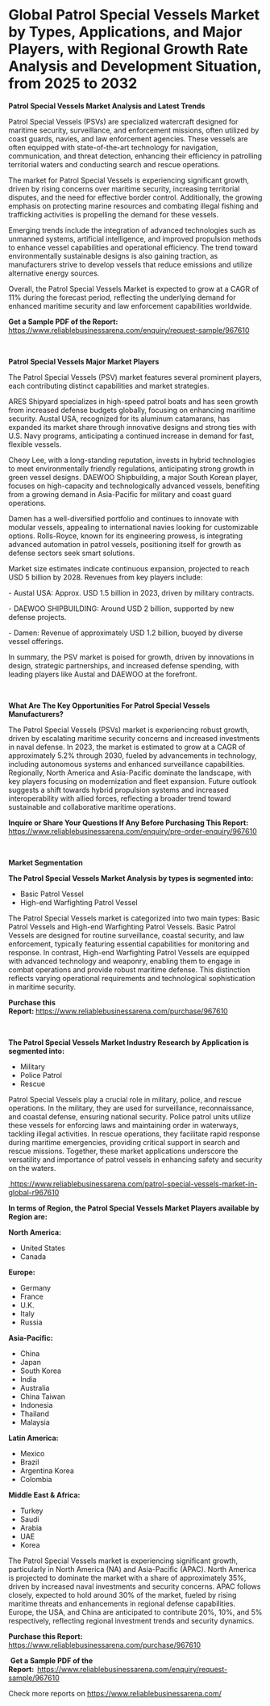 <p><h1>Global Patrol Special Vessels Market by Types, Applications, and Major Players, with Regional Growth Rate Analysis and Development Situation, from 2025 to 2032</h1></p><p><strong>Patrol Special Vessels Market Analysis and Latest Trends</strong></p>
<p><p>Patrol Special Vessels (PSVs) are specialized watercraft designed for maritime security, surveillance, and enforcement missions, often utilized by coast guards, navies, and law enforcement agencies. These vessels are often equipped with state-of-the-art technology for navigation, communication, and threat detection, enhancing their efficiency in patrolling territorial waters and conducting search and rescue operations.</p><p>The market for Patrol Special Vessels is experiencing significant growth, driven by rising concerns over maritime security, increasing territorial disputes, and the need for effective border control. Additionally, the growing emphasis on protecting marine resources and combating illegal fishing and trafficking activities is propelling the demand for these vessels. </p><p>Emerging trends include the integration of advanced technologies such as unmanned systems, artificial intelligence, and improved propulsion methods to enhance vessel capabilities and operational efficiency. The trend toward environmentally sustainable designs is also gaining traction, as manufacturers strive to develop vessels that reduce emissions and utilize alternative energy sources. </p><p>Overall, the Patrol Special Vessels Market is expected to grow at a CAGR of 11% during the forecast period, reflecting the underlying demand for enhanced maritime security and law enforcement capabilities worldwide.</p></p>
<p><strong>Get a Sample PDF of the Report:&nbsp;</strong> <a href="https://www.reliablebusinessarena.com/enquiry/request-sample/967610?utm_campaign=3534&utm_medium=2&utm_source=Github&utm_content=ia&utm_term=30032025&utm_id=patrol-special-vessels">https://www.reliablebusinessarena.com/enquiry/request-sample/967610</a></p>
<p>&nbsp;</p>
<p><strong>Patrol Special Vessels Major Market Players</strong></p>
<p><p>The Patrol Special Vessels (PSV) market features several prominent players, each contributing distinct capabilities and market strategies. </p><p>ARES Shipyard specializes in high-speed patrol boats and has seen growth from increased defense budgets globally, focusing on enhancing maritime security. Austal USA, recognized for its aluminum catamarans, has expanded its market share through innovative designs and strong ties with U.S. Navy programs, anticipating a continued increase in demand for fast, flexible vessels.</p><p>Cheoy Lee, with a long-standing reputation, invests in hybrid technologies to meet environmentally friendly regulations, anticipating strong growth in green vessel designs. DAEWOO Shipbuilding, a major South Korean player, focuses on high-capacity and technologically advanced vessels, benefiting from a growing demand in Asia-Pacific for military and coast guard operations.</p><p>Damen has a well-diversified portfolio and continues to innovate with modular vessels, appealing to international navies looking for customizable options. Rolls-Royce, known for its engineering prowess, is integrating advanced automation in patrol vessels, positioning itself for growth as defense sectors seek smart solutions.</p><p>Market size estimates indicate continuous expansion, projected to reach USD 5 billion by 2028. Revenues from key players include:</p><p>- Austal USA: Approx. USD 1.5 billion in 2023, driven by military contracts.</p><p>- DAEWOO SHIPBUILDING: Around USD 2 billion, supported by new defense projects.</p><p>- Damen: Revenue of approximately USD 1.2 billion, buoyed by diverse vessel offerings.</p><p>In summary, the PSV market is poised for growth, driven by innovations in design, strategic partnerships, and increased defense spending, with leading players like Austal and DAEWOO at the forefront.</p></p>
<p>&nbsp;</p>
<p><strong>What Are The Key Opportunities For Patrol Special Vessels Manufacturers?</strong></p>
<p><p>The Patrol Special Vessels (PSVs) market is experiencing robust growth, driven by escalating maritime security concerns and increased investments in naval defense. In 2023, the market is estimated to grow at a CAGR of approximately 5.2% through 2030, fueled by advancements in technology, including autonomous systems and enhanced surveillance capabilities. Regionally, North America and Asia-Pacific dominate the landscape, with key players focusing on modernization and fleet expansion. Future outlook suggests a shift towards hybrid propulsion systems and increased interoperability with allied forces, reflecting a broader trend toward sustainable and collaborative maritime operations.</p></p>
<p><strong>Inquire or Share Your Questions If Any Before Purchasing This Report:</strong> <a href="https://www.reliablebusinessarena.com/enquiry/pre-order-enquiry/967610?utm_campaign=3534&utm_medium=2&utm_source=Github&utm_content=ia&utm_term=30032025&utm_id=patrol-special-vessels">https://www.reliablebusinessarena.com/enquiry/pre-order-enquiry/967610</a></p>
<p>&nbsp;</p>
<p><strong>Market Segmentation</strong></p>
<p><strong>The Patrol Special Vessels Market Analysis by types is segmented into:</strong></p>
<p><ul><li>Basic Patrol Vessel</li><li>High-end Warfighting Patrol Vessel</li></ul></p>
<p><p>The Patrol Special Vessels market is categorized into two main types: Basic Patrol Vessels and High-end Warfighting Patrol Vessels. Basic Patrol Vessels are designed for routine surveillance, coastal security, and law enforcement, typically featuring essential capabilities for monitoring and response. In contrast, High-end Warfighting Patrol Vessels are equipped with advanced technology and weaponry, enabling them to engage in combat operations and provide robust maritime defense. This distinction reflects varying operational requirements and technological sophistication in maritime security.</p></p>
<p><strong>Purchase this Report:&nbsp;</strong><a href="https://www.reliablebusinessarena.com/purchase/967610?utm_campaign=3534&utm_medium=2&utm_source=Github&utm_content=ia&utm_term=30032025&utm_id=patrol-special-vessels">https://www.reliablebusinessarena.com/purchase/967610</a></p>
<p>&nbsp;</p>
<p><strong>The Patrol Special Vessels Market Industry Research by Application is segmented into:</strong></p>
<p><ul><li>Military</li><li>Police Patrol</li><li>Rescue</li></ul></p>
<p><p>Patrol Special Vessels play a crucial role in military, police, and rescue operations. In the military, they are used for surveillance, reconnaissance, and coastal defense, ensuring national security. Police patrol units utilize these vessels for enforcing laws and maintaining order in waterways, tackling illegal activities. In rescue operations, they facilitate rapid response during maritime emergencies, providing critical support in search and rescue missions. Together, these market applications underscore the versatility and importance of patrol vessels in enhancing safety and security on the waters.</p></p>
<p><a href="https://www.reliablebusinessarena.com/patrol-special-vessels-market-in-global-r967610?utm_campaign=3534&utm_medium=2&utm_source=Github&utm_content=ia&utm_term=30032025&utm_id=patrol-special-vessels">&nbsp;https://www.reliablebusinessarena.com/patrol-special-vessels-market-in-global-r967610</a></p>
<p><strong>In terms of Region, the Patrol Special Vessels Market Players available by Region are:</strong></p>
<p>
    <p> <strong> North America: </strong>
        <ul>
            <li>United States</li>
            <li>Canada</li>
        </ul>
        </p> 
    <p> <strong> Europe: </strong>
        <ul>
            <li>Germany</li>
            <li>France</li>
            <li>U.K.</li>
            <li>Italy</li>
            <li>Russia</li>
        </ul>
        </p> 
    <p> <strong> Asia-Pacific: </strong>
        <ul>
            <li>China</li>
            <li>Japan</li>
            <li>South Korea</li>
            <li>India</li>
            <li>Australia</li>
            <li>China Taiwan</li>
            <li>Indonesia</li>
            <li>Thailand</li>
            <li>Malaysia</li>
        </ul>
        </p> 
    <p> <strong> Latin America: </strong>
        <ul>
            <li>Mexico</li>
            <li>Brazil</li>
            <li>Argentina Korea</li>
            <li>Colombia</li>
        </ul>
        </p> 
    <p> <strong> Middle East & Africa: </strong>
        <ul>
            <li>Turkey</li>
            <li>Saudi</li>
            <li>Arabia</li>
            <li>UAE</li>
            <li>Korea</li>
        </ul>
    </p>
    </p>
<p><p>The Patrol Special Vessels market is experiencing significant growth, particularly in North America (NA) and Asia-Pacific (APAC). North America is projected to dominate the market with a share of approximately 35%, driven by increased naval investments and security concerns. APAC follows closely, expected to hold around 30% of the market, fueled by rising maritime threats and enhancements in regional defense capabilities. Europe, the USA, and China are anticipated to contribute 20%, 10%, and 5% respectively, reflecting regional investment trends and security dynamics.</p></p>
<p><strong>Purchase this Report: </strong><a href="https://www.reliablebusinessarena.com/purchase/967610?utm_campaign=3534&utm_medium=2&utm_source=Github&utm_content=ia&utm_term=30032025&utm_id=patrol-special-vessels">https://www.reliablebusinessarena.com/purchase/967610</a></p>
<p>&nbsp;<strong>Get a Sample PDF of the Report:&nbsp;&nbsp;</strong><a href="https://www.reliablebusinessarena.com/enquiry/request-sample/967610?utm_campaign=3534&utm_medium=2&utm_source=Github&utm_content=ia&utm_term=30032025&utm_id=patrol-special-vessels">https://www.reliablebusinessarena.com/enquiry/request-sample/967610</a></p>
<p><strong></strong></p>
<p>Check more reports on <a href="https://www.reliablebusinessarena.com/?utm_campaign=3534&utm_medium=2&utm_source=Github&utm_content=ia&utm_term=30032025&utm_id=patrol-special-vessels">https://www.reliablebusinessarena.com/</a></p>